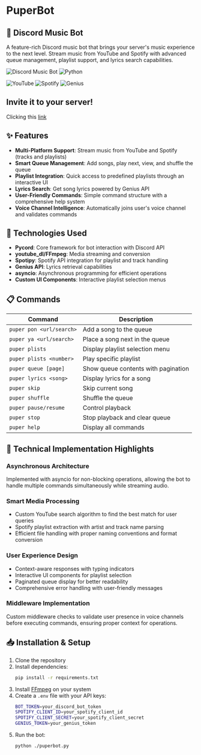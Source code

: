 # PuperBot

## 🎵 Discord Music Bot

A feature-rich Discord music bot that brings your server's music experience to the next level. Stream music from YouTube and Spotify with advanced queue management, playlist support, and lyrics search capabilities.

![Discord Music Bot](https://img.shields.io/badge/Discord-Music%20Bot-7289DA?style=for-the-badge&logo=discord&logoColor=white) ![Python](https://img.shields.io/badge/Python-3.8+-blue?style=for-the-badge&logo=python&logoColor=white)

![YouTube](https://img.shields.io/badge/YouTube-API-red?style=for-the-badge&logo=youtube&logoColor=white) ![Spotify](https://img.shields.io/badge/Spotify-API-1DB954?style=for-the-badge&logo=spotify&logoColor=white) ![Genius](https://img.shields.io/badge/Genius-API-yellow?style=for-the-badge&logo=genius&logoColor=white)

## Invite it to your server!

Clicking this [link](https://discord.com/oauth2/authorize?client_id=1303152884384272506)

## ✨ Features

- **Multi-Platform Support**: Stream music from YouTube and Spotify (tracks and playlists)
- **Smart Queue Management**: Add songs, play next, view, and shuffle the queue
- **Playlist Integration**: Quick access to predefined playlists through an interactive UI
- **Lyrics Search**: Get song lyrics powered by Genius API
- **User-Friendly Commands**: Simple command structure with a comprehensive help system
- **Voice Channel Intelligence**: Automatically joins user's voice channel and validates commands

## 🔧 Technologies Used

- **Pycord**: Core framework for bot interaction with Discord API
- **youtube_dl/FFmpeg**: Media streaming and conversion
- **Spotipy**: Spotify API integration for playlist and track handling
- **Genius API**: Lyrics retrieval capabilities
- **asyncio**: Asynchronous programming for efficient operations
- **Custom UI Components**: Interactive playlist selection menus

## 📋 Commands

| Command                  | Description                         |
| ------------------------ | ----------------------------------- |
| `puper pon <url/search>` | Add a song to the queue             |
| `puper ya <url/search>`  | Place a song next in the queue      |
| `puper plists`           | Display playlist selection menu     |
| `puper plists <number>`  | Play specific playlist              |
| `puper queue [page]`     | Show queue contents with pagination |
| `puper lyrics <song>`    | Display lyrics for a song           |
| `puper skip`             | Skip current song                   |
| `puper shuffle`          | Shuffle the queue                   |
| `puper pause/resume`     | Control playback                    |
| `puper stop`             | Stop playback and clear queue       |
| `puper help`             | Display all commands                |

## 🚀 Technical Implementation Highlights

### Asynchronous Architecture

Implemented with asyncio for non-blocking operations, allowing the bot to handle multiple commands simultaneously while streaming audio.

### Smart Media Processing

- Custom YouTube search algorithm to find the best match for user queries
- Spotify playlist extraction with artist and track name parsing
- Efficient file handling with proper naming conventions and format conversion

### User Experience Design

- Context-aware responses with typing indicators
- Interactive UI components for playlist selection
- Paginated queue display for better readability
- Comprehensive error handling with user-friendly messages

### Middleware Implementation

Custom middleware checks to validate user presence in voice channels before executing commands, ensuring proper context for operations.

## 📥 Installation & Setup

1. Clone the repository
2. Install dependencies:
   ```bash
   pip install -r requirements.txt
   ```
3. Install [FFmpeg](https://ffmpeg.org/download.html) on your system
4. Create a `.env` file with your API keys:
   ```bash
   BOT_TOKEN=your_discord_bot_token
   SPOTIFY_CLIENT_ID=your_spotify_client_id
   SPOTIFY_CLIENT_SECRET=your_spotify_client_secret
   GENIUS_TOKEN=your_genius_token
   ```
5. Run the bot:
   ```bash
   python ./puperbot.py
   ```
